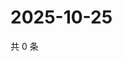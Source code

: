 # 2025-10-25

共 0 条

<!-- BEGIN ZHIHUVIDEO -->
<!-- 最后更新时间 Sat Oct 25 2025 11:29:56 GMT+0800 (China Standard Time) -->

<!-- END ZHIHUVIDEO -->

